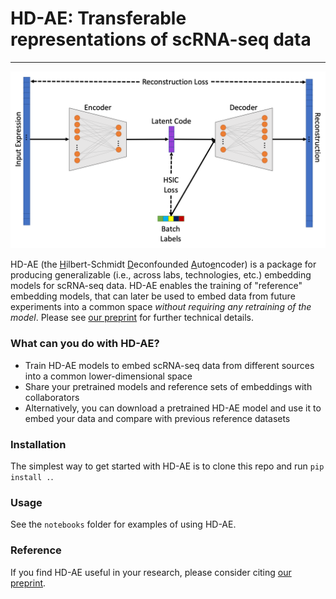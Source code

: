 # HD-AE: Transferable representations of scRNA-seq data

---

<img src="github_fig.png/">


HD-AE (the <ins>H</ins>ilbert-Schmidt <ins>D</ins>econfounded <ins>A</ins>uto<ins>e</ins>ncoder) is a package for producing generalizable (i.e., across
labs, technologies, etc.) embedding models for scRNA-seq data. HD-AE enables the training of "reference"
embedding models, that can later be used to embed data from future experiments into a common space _without
requiring any retraining of the model_. Please see <a href="404">our preprint</a> for further technical details.


### What can you do with HD-AE?

* Train HD-AE models to embed scRNA-seq data from different sources into a common lower-dimensional space
* Share your pretrained models and reference sets of embeddings with collaborators
* Alternatively, you can download a pretrained HD-AE model and use it to embed your data and compare with previous reference datasets

### Installation

The simplest way to get started with HD-AE is to clone this repo and run `pip install .`.

### Usage

See the `notebooks` folder for examples of using HD-AE.

### Reference

If you find HD-AE useful in your research, please consider citing <a href="404">our preprint</a>.

